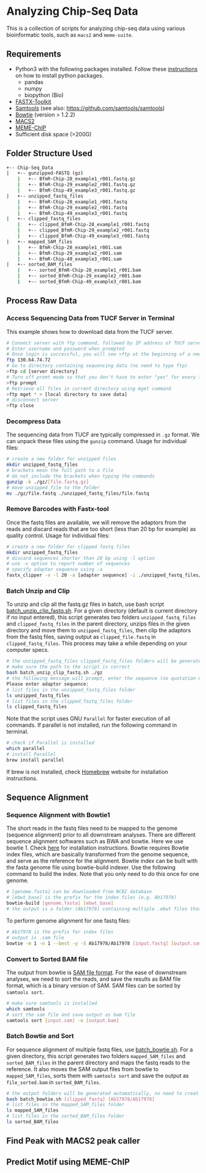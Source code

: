 # Analyzing Chip-Seq Data
This is a collection of scripts for analyzing chip-seq data using various bioinformatic tools, such as `macs2` and `meme-suite`.
## Requirements
+ Python3 with the following packages installed. Follow these [instructions](https://packaging.python.org/tutorials/installing-packages/) on how to install python packages.
  + pandas
  + numpy
  + biopython (Bio)
+ [FASTX-Toolkit](http://hannonlab.cshl.edu/fastx_toolkit/index.html)
+ [Samtools](http://www.htslib.org/) (see also: https://github.com/samtools/samtools)
+ [Bowtie](http://bowtie-bio.sourceforge.net/index.shtml) (version > 1.2.2)
+ [MACS2](https://github.com/macs3-project/MACS)
+ [MEME-ChIP](http://meme-suite.org/tools/meme-chip)
+ Sufficient disk space (>200G)
## Folder Structure Used
```bash
+-- Chip-Seq_Data
|   +-- gunzipped-FASTQ (gz)
    |   +-- BfmR-Chip-28_example1_r001.fastq.gz
    |   +-- BfmR-Chip-29_example2_r001.fastq.gz
    |   +-- BfmR-Chip-49_example3_r001.fastq.gz
|   +-- unzipped_fastq_files
    |   +-- BfmR-Chip-28_example1_r001.fastq
    |   +-- BfmR-Chip-29_example2_r001.fastq
    |   +-- BfmR-Chip-49_example3_r001.fastq
|   +-- clipped_fastq_files
    |   +-- clipped_BfmR-Chip-28_example1_r001.fastq
    |   +-- clipped_BfmR-Chip-29_example2_r001.fastq
    |   +-- clipped_BfmR-Chip-49_example3_r001.fastq
|   +-- mapped_SAM_files
    |   +-- BfmR-Chip-28_example1_r001.sam
    |   +-- BfmR-Chip-29_example2_r001.sam
    |   +-- BfmR-Chip-49_example3_r001.sam
|   +-- sorted_BAM_files
    |   +-- sorted_BfmR-Chip-28_example1_r001.bam
    |   +-- sorted_BfmR-Chip-29_example2_r001.bam
    |   +-- sorted_BfmR-Chip-49_example3_r001.bam
```
## Process Raw Data
### Access Sequencing Data from TUCF Server in Terminal
This example shows how to download data from the TUCF server. 
```bash
# Connect server with ftp command, followed by IP address of TUCF server
# Enter username and password when prompted
# Once login is successful, you will see >ftp at the beginning of a new command line
ftp 130.64.74.72
# Go to directory containing sequencing data (no need to type ftp)
>ftp cd [server directory]
# Turn off promt mode so that you don't have to enter "yes" for every file to download
>ftp prompt
# Retrieve all files in current directory using mget command
>ftp mget * > [local directory to save data]
# disconnect server
>ftp close
```
### Decompress Data
The sequencing data from TUCF are typically compressed in `.gz` format. We can unpack these files using the `gunzip` command. 
Usage for individual files:
```bash
# create a new folder for unzipped files
mkdir unzipped_fastq_files
# brackets mean the full path to a file
# do not include the brackets when typing the commands
gunzip -k ./gz/[file.fastq.gz]
# move unzipped file to the folder
mv ./gz/file.fastq ./unzipped_fastq_files/file.fastq
```
### Remove Barcodes with Fastx-tool
Once the fastq files are available, we will remove the adaptors from the reads and discard reads that are too short (less than 20 bp for example) as quality control. 
Usage for individual files:
```bash
# create a new folder for clipped fastq files
mkdir unzipped_fastq_files
# discard sequences shorter than 20 bp using -l option
# use -v option to report number of sequences
# specify adapter sequence using -a
fastx_clipper -v -l 20 -a [adapter sequence] -i ./unzipped_fastq_files/file.fastq -o ./clipped_fastq_files/clipped_file.fastq
```
### Batch Unzip and Clip
To unzip and clip all the fastq.gz files in batch, use bash script [batch_unzip_clip_fastq.sh](https://github.com/tang-amy/GeisingerLab/blob/master/Chip-Seq_Analysis/src/batch_unzip_clip_fastq.sh). For a given directory (default is current directory if no input entered), this script generates two folders `unzipped_fastq_files` and `clipped_fastq_files` in the parent directory, unzips files in the given directory and move them to `unzipped_fastq_files`, then clip the adaptors from the fastq files, saving output as `clipped_file.fastq` in `clipped_fastq_files`. This process may take a while depending on your computer specs.

```bash
# the unzipped_fastq_files clipped_fastq_files folders will be generated automatically, no need to creat them in advance
# make sure the path to the script is correct
bash batch_unzip_clip_fastq.sh ./gz
# the following message will prompt, enter the sequence (no quotation marks or brackets) following the message
Please enter adaptor sequence:
# list files in the unzipped_fastq_files folder
ls unzipped_fastq_files
# list files in the clipped_fastq_files folder
ls clipped_fastq_files
```
Note that the script uses GNU `Parallel` for faster execution of all commands. If parallel is not installed, run the following command in terminal. 
```bash
# check if Parallel is installed
which parallel
# install Parallel
brew install parallel
```
If brew is not installed, check [Homebrew](https://brew.sh/) website for installation instructions.

## Sequence Alignment
### Sequence Alignment with Bowtie1
The short reads in the fastq files need to be mapped to the genome (sequence alignment) prior to all downstream analyses. There are different sequence alignment softwares such as BWA and bowtie. Here we use bowtie 1. Check [here](http://bowtie-bio.sourceforge.net/manual.shtml#obtaining-bowtie) for installation instructions. Bowtie requires Bowtie index files, which are basically transformed from the genome sequence, and serve as the reference for the alignment. Bowtie index can be built with the fasta genome file using bowtie-build indexer.
Use the following command to build the index. Note that you only need to do this once for one genome.
```bash
# [genome.fasta] can be downloaded from NCBI database
# [ebwt_base] is the prefix for the index files (e.g. Ab17978)
bowtie-build [genome.fasta] [ebwt_base]
# the output is a folder (Ab17978) containing multiple .ebwt files that share the prefix Ab17978
```
To perform genome alignment for one fastq files:
```bash
# Ab17978 is the prefix for index files
# output is .sam file
bowtie -m 1 -n 1 --best -y -S Ab17978/Ab17978 [input.fastq] [output.sam]
```
### Convert to Sorted BAM file
The output from bowtie is [SAM file format](http://www.htslib.org/doc/sam.html). For the ease of downstream analyses, we need to sort the reads, and save the results as BAM file format, which is a binary version of SAM. SAM files can be sorted by `samtools sort`.
```bash
# make sure samtools is installed
which samtools
# sort the sam file and save output as bam file
samtools sort [input.sam] -o [output.bam]
```
### Batch Bowtie and Sort
For sequence alignment of multiple fastq files, use [batch_bowtie.sh](https://github.com/tang-amy/GeisingerLab/blob/master/Chip-Seq_Analysis/src/batch_bowtie.sh). For a given directory, this script generates two folders `mapped_SAM_files` and `sorted_BAM_files` in the parent directory and maps the fastq reads to the reference. It also moves the SAM output files from bowtie to `mapped_SAM_files`, sorts them with `samtools sort` and save the output as `file_sorted.bam` in `sorted_BAM_files`.

```bash
# the output folders will be generated automatically, no need to creat them in advance
bash batch_bowtie.sh [clipped_fastq] [Ab17978/Ab17978]
# list files in the mapped_SAM_files folder
ls mapped_SAM_files
# list files in the sorted_BAM_files folder
ls sorted_BAM_files
```

## Find Peak with MACS2 peak caller
## Predict Motif using MEME-ChIP
